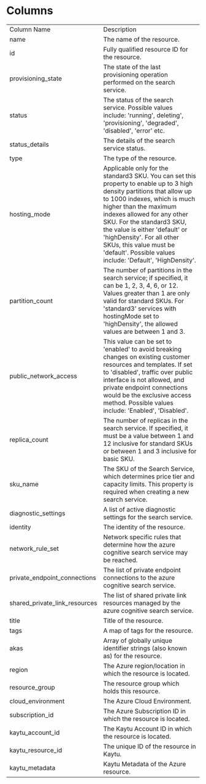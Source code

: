 # Columns  

<table>
	<tr><td>Column Name</td><td>Description</td></tr>
	<tr><td>name</td><td>The name of the resource.</td></tr>
	<tr><td>id</td><td>Fully qualified resource ID for the resource.</td></tr>
	<tr><td>provisioning_state</td><td>The state of the last provisioning operation performed on the search service.</td></tr>
	<tr><td>status</td><td>The status of the search service. Possible values include: 'running', deleting', 'provisioning', 'degraded', 'disabled', 'error' etc.</td></tr>
	<tr><td>status_details</td><td>The details of the search service status.</td></tr>
	<tr><td>type</td><td>The type of the resource.</td></tr>
	<tr><td>hosting_mode</td><td>Applicable only for the standard3 SKU. You can set this property to enable up to 3 high density partitions that allow up to 1000 indexes, which is much higher than the maximum indexes allowed for any other SKU. For the standard3 SKU, the value is either 'default' or 'highDensity'. For all other SKUs, this value must be 'default'. Possible values include: 'Default', 'HighDensity'.</td></tr>
	<tr><td>partition_count</td><td>The number of partitions in the search service; if specified, it can be 1, 2, 3, 4, 6, or 12. Values greater than 1 are only valid for standard SKUs. For 'standard3' services with hostingMode set to 'highDensity', the allowed values are between 1 and 3.</td></tr>
	<tr><td>public_network_access</td><td>This value can be set to 'enabled' to avoid breaking changes on existing customer resources and templates. If set to 'disabled', traffic over public interface is not allowed, and private endpoint connections would be the exclusive access method. Possible values include: 'Enabled', 'Disabled'.</td></tr>
	<tr><td>replica_count</td><td>The number of replicas in the search service. If specified, it must be a value between 1 and 12 inclusive for standard SKUs or between 1 and 3 inclusive for basic SKU.</td></tr>
	<tr><td>sku_name</td><td>The SKU of the Search Service, which determines price tier and capacity limits. This property is required when creating a new search service.</td></tr>
	<tr><td>diagnostic_settings</td><td>A list of active diagnostic settings for the search service.</td></tr>
	<tr><td>identity</td><td>The identity of the resource.</td></tr>
	<tr><td>network_rule_set</td><td>Network specific rules that determine how the azure cognitive search service may be reached.</td></tr>
	<tr><td>private_endpoint_connections</td><td>The list of private endpoint connections to the azure cognitive search service.</td></tr>
	<tr><td>shared_private_link_resources</td><td>The list of shared private link resources managed by the azure cognitive search service.</td></tr>
	<tr><td>title</td><td>Title of the resource.</td></tr>
	<tr><td>tags</td><td>A map of tags for the resource.</td></tr>
	<tr><td>akas</td><td>Array of globally unique identifier strings (also known as) for the resource.</td></tr>
	<tr><td>region</td><td>The Azure region/location in which the resource is located.</td></tr>
	<tr><td>resource_group</td><td>The resource group which holds this resource.</td></tr>
	<tr><td>cloud_environment</td><td>The Azure Cloud Environment.</td></tr>
	<tr><td>subscription_id</td><td>The Azure Subscription ID in which the resource is located.</td></tr>
	<tr><td>kaytu_account_id</td><td>The Kaytu Account ID in which the resource is located.</td></tr>
	<tr><td>kaytu_resource_id</td><td>The unique ID of the resource in Kaytu.</td></tr>
	<tr><td>kaytu_metadata</td><td>Kaytu Metadata of the Azure resource.</td></tr>
</table>